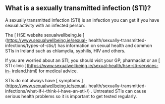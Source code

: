 ##  What is a sexually transmitted infection (STI)?

A sexually transmitted infection (STI) is an infection you can get if you have
sexual activity with an infected person.

The [ HSE website sexualwellbeing.ie ](https://www.sexualwellbeing.ie/sexual-
health/sexually-transmitted-infections/types-of-stis/) has information on
sexual health and common STIs in Ireland such as chlamydia, syphilis, HIV and
others.

If you are worried about an STI, you should visit your GP, pharmacist or an [
STI clinic ](https://www.sexualwellbeing.ie/sexual-health/hse-sti-services-in-
ireland.html) for medical advice.

STIs do not always have [ symptoms ](https://www.sexualwellbeing.ie/sexual-
health/sexually-transmitted-infections/what-if-i-think-i-have-an-sti-/) .
Untreated STIs can cause serious health problems so it is important to get
tested regularly.
